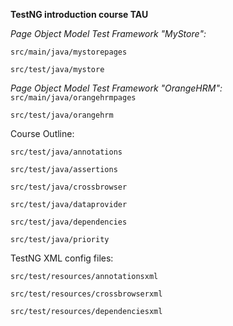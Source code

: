 **TestNG introduction course TAU**

_Page Object Model Test Framework "MyStore":_

`src/main/java/mystorepages`

`src/test/java/mystore`

_Page Object Model Test Framework "OrangeHRM":_
`src/main/java/orangehrmpages`

`src/test/java/orangehrm`

Course Outline:

`src/test/java/annotations`

`src/test/java/assertions`

`src/test/java/crossbrowser`

`src/test/java/dataprovider`

`src/test/java/dependencies`

`src/test/java/priority`

TestNG XML config files:

`src/test/resources/annotationsxml`

`src/test/resources/crossbrowserxml`

`src/test/resources/dependenciesxml`